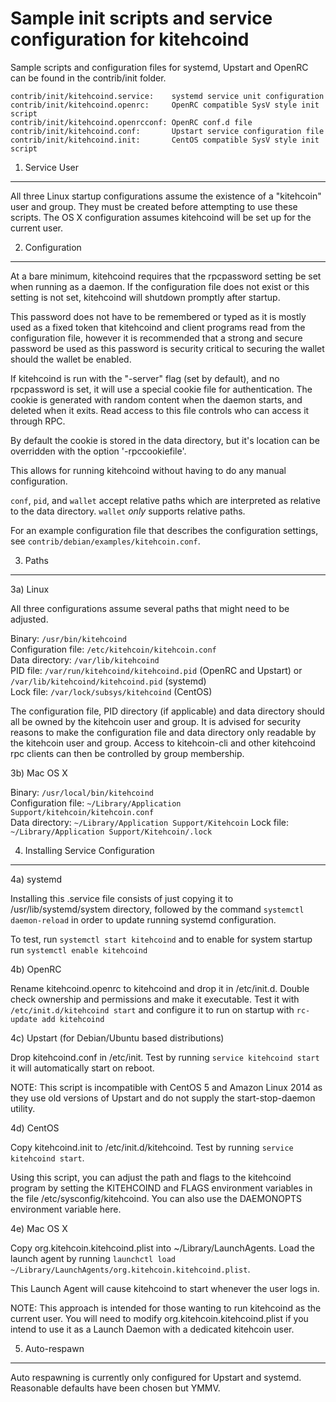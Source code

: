 Sample init scripts and service configuration for kitehcoind
==========================================================

Sample scripts and configuration files for systemd, Upstart and OpenRC
can be found in the contrib/init folder.

    contrib/init/kitehcoind.service:    systemd service unit configuration
    contrib/init/kitehcoind.openrc:     OpenRC compatible SysV style init script
    contrib/init/kitehcoind.openrcconf: OpenRC conf.d file
    contrib/init/kitehcoind.conf:       Upstart service configuration file
    contrib/init/kitehcoind.init:       CentOS compatible SysV style init script

1. Service User
---------------------------------

All three Linux startup configurations assume the existence of a "kitehcoin" user
and group.  They must be created before attempting to use these scripts.
The OS X configuration assumes kitehcoind will be set up for the current user.

2. Configuration
---------------------------------

At a bare minimum, kitehcoind requires that the rpcpassword setting be set
when running as a daemon.  If the configuration file does not exist or this
setting is not set, kitehcoind will shutdown promptly after startup.

This password does not have to be remembered or typed as it is mostly used
as a fixed token that kitehcoind and client programs read from the configuration
file, however it is recommended that a strong and secure password be used
as this password is security critical to securing the wallet should the
wallet be enabled.

If kitehcoind is run with the "-server" flag (set by default), and no rpcpassword is set,
it will use a special cookie file for authentication. The cookie is generated with random
content when the daemon starts, and deleted when it exits. Read access to this file
controls who can access it through RPC.

By default the cookie is stored in the data directory, but it's location can be overridden
with the option '-rpccookiefile'.

This allows for running kitehcoind without having to do any manual configuration.

`conf`, `pid`, and `wallet` accept relative paths which are interpreted as
relative to the data directory. `wallet` *only* supports relative paths.

For an example configuration file that describes the configuration settings,
see `contrib/debian/examples/kitehcoin.conf`.

3. Paths
---------------------------------

3a) Linux

All three configurations assume several paths that might need to be adjusted.

Binary:              `/usr/bin/kitehcoind`  
Configuration file:  `/etc/kitehcoin/kitehcoin.conf`  
Data directory:      `/var/lib/kitehcoind`  
PID file:            `/var/run/kitehcoind/kitehcoind.pid` (OpenRC and Upstart) or `/var/lib/kitehcoind/kitehcoind.pid` (systemd)  
Lock file:           `/var/lock/subsys/kitehcoind` (CentOS)  

The configuration file, PID directory (if applicable) and data directory
should all be owned by the kitehcoin user and group.  It is advised for security
reasons to make the configuration file and data directory only readable by the
kitehcoin user and group.  Access to kitehcoin-cli and other kitehcoind rpc clients
can then be controlled by group membership.

3b) Mac OS X

Binary:              `/usr/local/bin/kitehcoind`  
Configuration file:  `~/Library/Application Support/kitehcoin/kitehcoin.conf`  
Data directory:      `~/Library/Application Support/Kitehcoin`
Lock file:           `~/Library/Application Support/Kitehcoin/.lock`

4. Installing Service Configuration
-----------------------------------

4a) systemd

Installing this .service file consists of just copying it to
/usr/lib/systemd/system directory, followed by the command
`systemctl daemon-reload` in order to update running systemd configuration.

To test, run `systemctl start kitehcoind` and to enable for system startup run
`systemctl enable kitehcoind`

4b) OpenRC

Rename kitehcoind.openrc to kitehcoind and drop it in /etc/init.d.  Double
check ownership and permissions and make it executable.  Test it with
`/etc/init.d/kitehcoind start` and configure it to run on startup with
`rc-update add kitehcoind`

4c) Upstart (for Debian/Ubuntu based distributions)

Drop kitehcoind.conf in /etc/init.  Test by running `service kitehcoind start`
it will automatically start on reboot.

NOTE: This script is incompatible with CentOS 5 and Amazon Linux 2014 as they
use old versions of Upstart and do not supply the start-stop-daemon utility.

4d) CentOS

Copy kitehcoind.init to /etc/init.d/kitehcoind. Test by running `service kitehcoind start`.

Using this script, you can adjust the path and flags to the kitehcoind program by
setting the KITEHCOIND and FLAGS environment variables in the file
/etc/sysconfig/kitehcoind. You can also use the DAEMONOPTS environment variable here.

4e) Mac OS X

Copy org.kitehcoin.kitehcoind.plist into ~/Library/LaunchAgents. Load the launch agent by
running `launchctl load ~/Library/LaunchAgents/org.kitehcoin.kitehcoind.plist`.

This Launch Agent will cause kitehcoind to start whenever the user logs in.

NOTE: This approach is intended for those wanting to run kitehcoind as the current user.
You will need to modify org.kitehcoin.kitehcoind.plist if you intend to use it as a
Launch Daemon with a dedicated kitehcoin user.

5. Auto-respawn
-----------------------------------

Auto respawning is currently only configured for Upstart and systemd.
Reasonable defaults have been chosen but YMMV.
